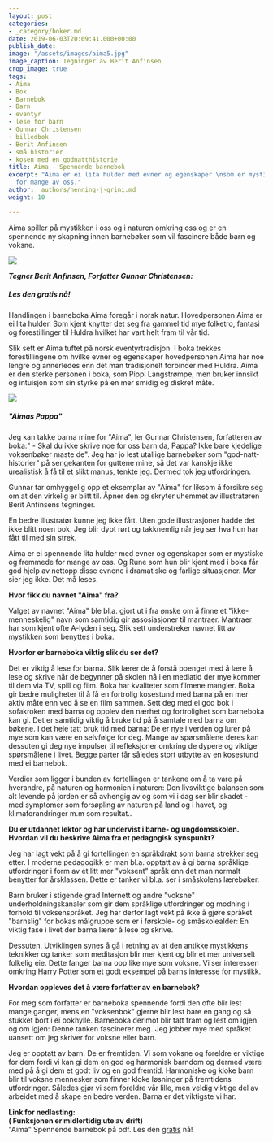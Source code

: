 ```yaml
---
layout: post
categories:
- _category/boker.md
date: 2019-06-03T20:09:41.000+00:00
publish_date:
image: "/assets/images/aima5.jpg"
image_caption: Tegninger av Berit Anfinsen
crop_image: true
tags:
- Aima
- Bok
- Barnebok
- Barn
- eventyr
- lese for barn
- Gunnar Christensen
- billedbok
- Berit Anfinsen
- små historier
- kosen med en godnatthistorie
title: Aima - Spennende barnebok
excerpt: "Aima er ei lita hulder med evner og egenskaper \nsom er mystiske og fremmede
  for mange av oss."
author: _authors/henning-j-grini.md
weight: 10

---
```

Aima spiller på mystikken i oss og i naturen omkring oss og er en spennende ny skapning innen barnebøker som vil fascinere både barn og voksne.

![](http://www.helping.no/6.jpg)

**_Tegner Berit Anfinsen, Forfatter Gunnar Christensen:_**

##### Les den gratis nå!

Handlingen i barneboka Aima foregår i norsk natur. Hovedpersonen Aima er ei lita hulder. Som kjent knytter det seg fra gammel tid mye folketro, fantasi og forestillinger til Huldra hvilket har vart helt fram til vår tid.

Slik sett er Aima tuftet på norsk eventyrtradisjon. I boka trekkes forestillingene om hvilke evner og egenskaper hovedpersonen Aima har noe lengre og annerledes enn det man tradisjonelt forbinder med Huldra. Aima er den sterke personen i boka, som Pippi Langstrømpe, men bruker innsikt og intuisjon som sin styrke på en mer smidig og diskret måte.

![](http://www.helping.no/aima.jpg)

##### "Aimas Pappa"

Jeg kan takke barna mine for "Aima", ler Gunnar Christensen, forfatteren av boka:" - Skal du ikke skrive noe for oss barn da, Pappa? Ikke bare kjedelige voksenbøker maste de". Jeg har jo lest utallige barnebøker som "god-natt-historier" på sengekanten for guttene mine, så det var kanskje ikke urealistisk å få til et slikt manus, tenkte jeg. Dermed tok jeg utfordringen.

Gunnar tar omhyggelig opp et eksemplar av "Aima" for liksom å forsikre seg om at den virkelig er blitt til. Åpner den og skryter uhemmet av illustratøren Berit Anfinsens tegninger.

En bedre illustratør kunne jeg ikke fått. Uten gode illustrasjoner hadde det ikke blitt noen bok. Jeg blir dypt rørt og takknemlig når jeg ser hva hun har fått til med sin strek.

Aima er ei spennende lita hulder med evner og egenskaper som er mystiske og fremmede for mange av oss. Og Rune som hun blir kjent med i boka får god hjelp av nettopp disse evnene i dramatiske og farlige situasjoner. Mer sier jeg ikke. Det må leses.

**Hvor fikk du navnet "Aima" fra?**

Valget av navnet "Aima" ble bl.a. gjort ut i fra ønske om å finne et "ikke-menneskelig" navn som samtidig gir assosiasjoner til mantraer. Mantraer har som kjent ofte A-lyden i seg. Slik sett understreker navnet litt av mystikken som benyttes i boka.

**Hvorfor er barneboka viktig slik du ser det?**

Det er viktig å lese for barna. Slik lærer de å forstå poenget med å lære å lese og skrive når de begynner på skolen nå i en mediatid der mye kommer til dem via TV, spill og film. Boka har kvaliteter som filmene mangler. Boka gir bedre muligheter til å få en fortrolig kosestund med barna på en mer aktiv måte enn ved å se en film sammen. Sett deg med ei god bok i sofakroken med barna og opplev den nærhet og fortrolighet som barneboka kan gi. Det er samtidig viktig å bruke tid på å samtale med barna om bøkene. I det hele tatt bruk tid med barna: De er nye i verden og lurer på mye som kan være en selvfølge for deg. Mange av spørsmålene deres kan dessuten gi deg nye impulser til refleksjoner omkring de dypere og viktige spørsmålene i livet. Begge parter får således stort utbytte av en kosestund med ei barnebok.

Verdier som ligger i bunden av fortellingen er tankene om å ta vare på hverandre, på naturen og harmonien i naturen: Den livsviktige balansen som alt levende på jorden er så avhengig av og som vi i dag ser blir skadet - med symptomer som forsøpling av naturen på land og i havet, og klimaforandringer m.m som resultat..

**Du er utdannet lektor og har undervist i barne- og ungdomsskolen. Hvordan vil du beskrive Aima fra et pedagogisk synspunkt?**

Jeg har lagt vekt på å gi fortellingen en språkdrakt som barna strekker seg etter. I moderne pedagogikk er man bl.a. opptatt av å gi barna språklige utfordringer i form av et litt mer "voksent" språk enn det man normalt benytter for årsklassen. Dette er tanker vi bl.a. ser i småskolens lærebøker.

Barn bruker i stigende grad Internett og andre "voksne" underholdningskanaler som gir dem språklige utfordringer og modning i forhold til voksenspråket. Jeg har derfor lagt vekt på ikke å gjøre språket "barnslig" for bokas målgruppe som er i førskole- og småskolealder: En viktig fase i livet der barna lærer å lese og skrive.

Dessuten. Utviklingen synes å gå i retning av at den antikke mystikkens teknikker og tanker som meditasjon blir mer kjent og blir et mer universelt folkelig eie. Dette fanger barna opp like mye som voksne. Vi ser interessen omkring Harry Potter som et godt eksempel på barns interesse for mystikk.

**Hvordan oppleves det å være forfatter av en barnebok?**

For meg som forfatter er barneboka spennende fordi den ofte blir lest mange ganger, mens en "voksenbok" gjerne blir lest bare en gang og så stukket bort i ei bokhylle. Barneboka derimot blir tatt fram og lest om igjen og om igjen: Denne tanken fascinerer meg. Jeg jobber mye med språket uansett om jeg skriver for voksne eller barn.

Jeg er opptatt av barn. De er fremtiden. Vi som voksne og foreldre er viktige for dem fordi vi kan gi dem en god og harmonisk barndom og dermed være med på å gi dem et godt liv og en god fremtid. Harmoniske og kloke barn blir til voksne mennesker som finner kloke løsninger på fremtidens utfordringer. Således gjør vi som foreldre vår lille, men veldig viktige del av arbeidet med å skape en bedre verden. Barna er det viktigste vi har.

**Link for nedlasting:  
( Funksjonen er midlertidig ute av drift)**  
"Aima" Spennende barnebok på pdf. Les den [gratis](http://www.helping.no/Aima2pdf.pdf) nå!
